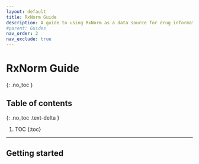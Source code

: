 ```yaml
---
layout: default
title: RxNorm Guide
description: A guide to using RxNorm as a data source for drug information.
#parent: Guides
nav_order: 2
nav_exclude: true
---
```


# RxNorm Guide
{: .no_toc }

## Table of contents
{: .no_toc .text-delta }

1. TOC
{:toc}

---

## Getting started
